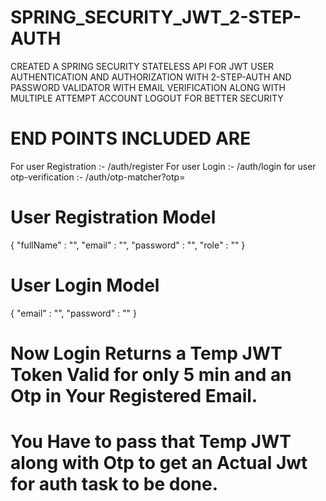 # SPRING_SECURITY_JWT_2-STEP-AUTH
CREATED A SPRING SECURITY STATELESS API FOR JWT USER AUTHENTICATION AND AUTHORIZATION WITH 2-STEP-AUTH AND PASSWORD VALIDATOR WITH EMAIL VERIFICATION ALONG WITH MULTIPLE ATTEMPT ACCOUNT LOGOUT FOR BETTER SECURITY

# END POINTS INCLUDED ARE 

For user Registration :- /auth/register
For user Login :- /auth/login
for user otp-verification :- /auth/otp-matcher?otp=

# User Registration Model 
{
    "fullName" : "",
    "email" : "",
    "password" : "",
    "role" : ""
}

# User Login Model
{
    "email" : "",
    "password" : ""
}

# Now Login Returns a Temp JWT Token Valid for only 5 min and an Otp in Your Registered Email.
# You Have to pass that Temp JWT along with Otp to get an Actual Jwt for auth task to be done.
